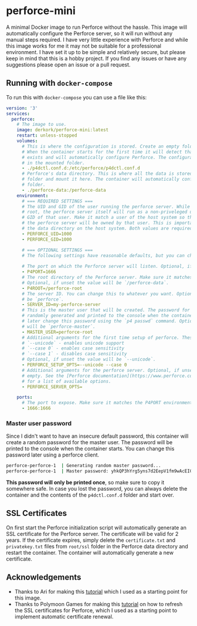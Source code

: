 # perforce-mini
A minimal Docker image to run Perforce without the hassle. This image will automatically configure the Perforce server, so it will run without any manual steps required. I have very little experience with Perforce and while this image works for me it may not be suitable for a professional environment. I have set it up to be simple and relatively secure, but please keep in mind that this is a hobby project. If you find any issues or have any suggestions please open an issue or a pull request.


## Running with `docker-compose`

To run this with `docker-compose` you can use a file like this:

```yaml
version: '3'
services:
  perforce:
    # The image to use.
    image: derkork/perforce-mini:latest
    restart: unless-stopped
    volumes:
      # This is where the configuration is stored. Create an empty folder and mount this.
      # When the container starts for the first time it will detect that no configuration
      # exists and will automatically configure Perforce. The configuration will then be stored
      # in the mounted folder.
      - ./p4dctl.conf.d:/etc/perforce/p4dctl.conf.d
      # Perforce's data directory. This is where all the data is stored. Again, create an empty
      # folder and mount it here. The container will automatically configure Perforce to use this
      # folder.
      - ./perforce-data:/perforce-data
    environment:
      # === REQUIRED SETTINGS ===
      # The UID and GID of the user running the perforce server. While the container runs as
      # root, the perforce server itself will run as a non-priveleged user. This is the UID and
      # GID of that user. Make it match a user of the host system so that the files created by
      # the perforce server will be owned by that user. This is important so you can backup
      # the data directory on the host system. Both values are required.
      - PERFORCE_UID=1000
      - PERFORCE_GID=1000

      # === OPTIONAL SETTINGS ===
      # The following settings have reasonable defaults, but you can change them if you need to.
      
      # The port on which the Perforce server will listen. Optional, if unset the value will be `1666`.
      - P4PORT=1666
      # The root directory of the Perforce server. Make sure it matches the volume mount above.
      # Optional, if unset the value will be `/perforce-data`.
      - P4ROOT=/perforce-root
      # The server ID. You can change this to whatever you want. Optional, if unset the value will
      # be `perforce`.
      - SERVER_ID=my-perforce-server
      # This is the master user that will be created. The password for this user will be
      # randomly generated and printed to the console when the container starts. You can 
      # later change this password using the `p4 passwd` command. Optional, if unset the value
      # will be `perforce-master`.
      - MASTER_USER=perforce-root
      # Additional arguments for the first time setup of perforce. These values are allowed
      # `--unicode` - enables unicode support
      # `--case 0` - enables case sensitivity 
      # `--case 1` - disables case sensitivity	
      # Optional, if unset the value will be `--unicode`.
      - PERFORCE_SETUP_OPTS=--unicode --case 0
      # Additional arguments for the perforce server. Optional, if unset the value will be
      # empty. See the [Perforce documentation](https://www.perforce.com/manuals/p4sag/Content/P4SAG/appendix.p4d.html)
      # for a list of available options.
      - PERFORCE_SERVER_OPTS=

    ports:
      # The port to expose. Make sure it matches the P4PORT environment variable.
      - 1666:1666
```

### Master user password

Since I didn't want to have an insecure default password, this container will create a random password for the master user. The password will be printed to the console when the container starts. You can change this password later using a perforce client.

```bash
perforce-perforce-1  | Generating random master password...
perforce-perforce-1  | Master password: yhkQP3hYrg5yns7d2EepV1fm9wAcEIGu
```

**This password will only be printed once**, so make sure to copy it somewhere safe. In case you lost the password, you can always delete the container and the contents of the `p4dctl.conf.d` folder and start over.

## SSL Certificates

On first start the Perforce initialization script will automatically generate an SSL certificate for the Perforce server. The certificate will be valid for 2 years. If the certificate expires, simply delete the `certificate.txt` and `privatekey.txt` files from `root/ssl` folder in the Perforce data directory and restart the container. The container will automatically generate a new certificate.

## Acknowledgements

- Thanks to Ari for making this [tutorial](https://aricodes.net/posts/perforce-server-with-docker/) which I used as a starting point for this image.
- Thanks to Polymoon Games for making this [tutorial](https://polymoon.net/blog/how-to-renew-perforce-ssl-certificate/) on how to refresh the SSL certificates for Perforce, which I used as a starting point to implement automatic certificate renewal.